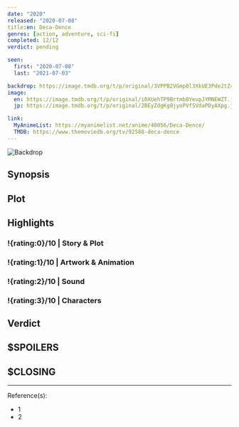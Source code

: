 ```yaml
---
date: "2020"
released: "2020-07-08"
title:en: Deca-Dence
genres: [action, adventure, sci-fi]
completed: 12/12
verdict: pending

seen:
  first: "2020-07-08"
  last: "2021-07-03"

backdrop: https://image.tmdb.org/t/p/original/3VPPB2VGmp0l3XkUE3Pde2tZ4gi.jpg
image:
  en: https://image.tmdb.org/t/p/original/i0XUehTP9Brtmb8YevpJYMNEWZT.jpg
  jp: https://image.tmdb.org/t/p/original/2BEyZdgKg8jyoPVfSVdaPDyAXpg.jpg

link:
  MyAnimeList: https://myanimelist.net/anime/40056/Deca-Dence/
  TMDB: https://www.themoviedb.org/tv/92588-deca-dence
---
```


![Backdrop]()

## Synopsis

## Plot

## Highlights

### !{rating:0}/10 | Story & Plot

### !{rating:1}/10 | Artwork & Animation

### !{rating:2}/10 | Sound

### !{rating:3}/10 | Characters

## Verdict

## $SPOILERS

## $CLOSING

---
Reference(s):

- 1
- 2
